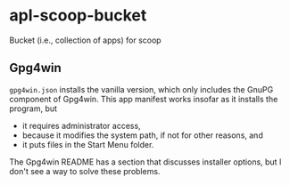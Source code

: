 # apl-scoop-bucket
Bucket (i.e., collection of apps) for scoop

Gpg4win
-------

`gpg4win.json` installs the vanilla version, which only includes the
GnuPG component of Gpg4win. This app manifest works insofar as it
installs the program, but
- it requires administrator access,
- because it modifies the system path, if not for other reasons, and
- it puts files in the Start Menu folder.

The Gpg4win README has a section that discusses installer options, but I
don't see a way to solve these problems.
